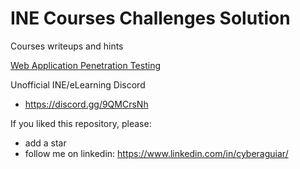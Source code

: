 # INE Courses Challenges Solution

Courses writeups and hints

[Web Application Penetration Testing](web-application-penetration-testing/README.md)

Unofficial INE/eLearning Discord
- https://discord.gg/9QMCrsNh

If you liked this repository, please:

- add a star
- follow me on linkedin: https://www.linkedin.com/in/cyberaguiar/